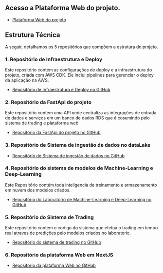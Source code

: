 ## Acesso a Plataforma Web do projeto.

- [Plataforma Web do projeto](https://app.grupo-ever-rmf.com/)

## Estrutura Técnica

A seguir, detalhamos os 5 repositórios que compõem a estrutura do projeto.

### 1. Repositório de Infraestrutura e Deploy

Este repositório contém as configurações de deploy e a infraestrutura do projeto, criada com AWS CDK. Ele inclui pipelines para gerenciar o deploy da aplicação na AWS.

- [Repositório de Infraestrutura e Deploy no GitHub](https://github.com/Renatmf5/aws-infra-tc3)

### 2. Repositório da FastApi do projeto

Este repositório contém uma API onde centraliza as integrações de entrada de dados e serviços em um banco de dados RDS  que é cosumindo pelo sistema de trading e plataforma web

- [Repositório da FastApi do projeto no GitHub](https://github.com/Renatmf5/FastAPI-Trading-tc3)

### 3. Repositório de Sistema de ingestão de dados no dataLake

- [Repositório de  Sistema de ingestão de dados no GitHub](https://github.com/Renatmf5/ingest-cripto-data)

### 4. Repositório do sistema de modelos de Machine-Learning e Deep-Learning

Este Repositório contém toda inteligencia de treinamento e armazenamento em nuvem dos modelos criados.

- [Repositório do Laboratorio de Machine-Learning e Deep-Learning no GitHub](https://github.com/Renatmf5/ml-labs-tc3)

### 5. Repositório do Sistema de Trading

Este repositório contém o codigo do sistema que efetua o trading em tempo real atraves de predições pelo modelos criados no laboratorio.

- [Repositório do sistema de trading no GitHub](https://github.com/Renatmf5/trading-system-tc3)

### 6. Repositório da plataforma Web em NextJS

- [Repositório da plataforma Web no GitHub](https://github.com/Renatmf5/webapp-tc3)